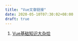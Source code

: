 ```yaml
---
title: "Vue文章链接"
date: 2020-05-10T07:30:02+08:00
draft: true
---
```


1. [Vue基础知识大杂烩](/post/vuebase)